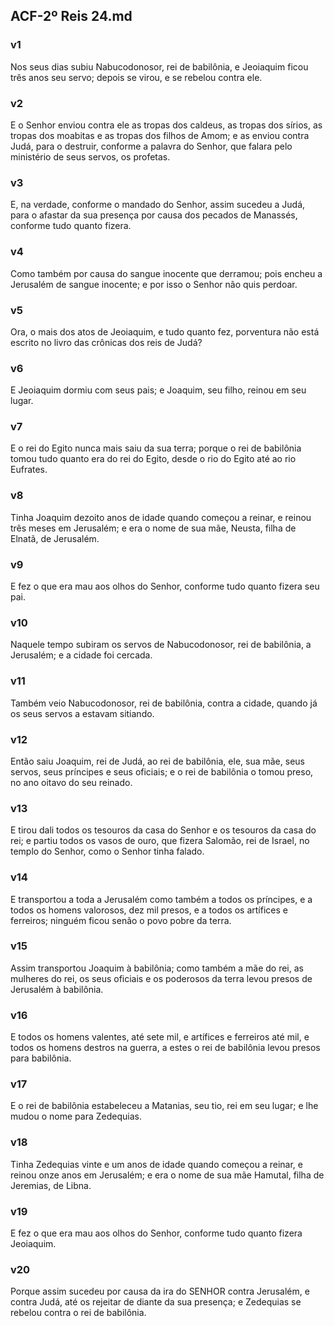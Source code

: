 ## ACF-2º Reis 24.md
### v1
 Nos seus dias subiu Nabucodonosor, rei de babilônia, e Jeoiaquim ficou três anos seu servo; depois se virou, e se rebelou contra ele.
### v2
 E o Senhor enviou contra ele as tropas dos caldeus, as tropas dos sírios, as tropas dos moabitas e as tropas dos filhos de Amom; e as enviou contra Judá, para o destruir, conforme a palavra do Senhor, que falara pelo ministério de seus servos, os profetas.
### v3
 E, na verdade, conforme o mandado do Senhor, assim sucedeu a Judá, para o afastar da sua presença por causa dos pecados de Manassés, conforme tudo quanto fizera.
### v4
 Como também por causa do sangue inocente que derramou; pois encheu a Jerusalém de sangue inocente; e por isso o Senhor não quis perdoar.
### v5
 Ora, o mais dos atos de Jeoiaquim, e tudo quanto fez, porventura não está escrito no livro das crônicas dos reis de Judá?
### v6
 E Jeoiaquim dormiu com seus pais; e Joaquim, seu filho, reinou em seu lugar.
### v7
 E o rei do Egito nunca mais saiu da sua terra; porque o rei de babilônia tomou tudo quanto era do rei do Egito, desde o rio do Egito até ao rio Eufrates.
### v8
 Tinha Joaquim dezoito anos de idade quando começou a reinar, e reinou três meses em Jerusalém; e era o nome de sua mãe, Neusta, filha de Elnatã, de Jerusalém.
### v9
 E fez o que era mau aos olhos do Senhor, conforme tudo quanto fizera seu pai.
### v10
 Naquele tempo subiram os servos de Nabucodonosor, rei de babilônia, a Jerusalém; e a cidade foi cercada.
### v11
 Também veio Nabucodonosor, rei de babilônia, contra a cidade, quando já os seus servos a estavam sitiando.
### v12
 Então saiu Joaquim, rei de Judá, ao rei de babilônia, ele, sua mãe, seus servos, seus príncipes e seus oficiais; e o rei de babilônia o tomou preso, no ano oitavo do seu reinado.
### v13
 E tirou dali todos os tesouros da casa do Senhor e os tesouros da casa do rei; e partiu todos os vasos de ouro, que fizera Salomão, rei de Israel, no templo do Senhor, como o Senhor tinha falado.
### v14
 E transportou a toda a Jerusalém como também a todos os príncipes, e a todos os homens valorosos, dez mil presos, e a todos os artífices e ferreiros; ninguém ficou senão o povo pobre da terra.
### v15
 Assim transportou Joaquim à babilônia; como também a mãe do rei, as mulheres do rei, os seus oficiais e os poderosos da terra levou presos de Jerusalém à babilônia.
### v16
 E todos os homens valentes, até sete mil, e artífices e ferreiros até mil, e todos os homens destros na guerra, a estes o rei de babilônia levou presos para babilônia.
### v17
 E o rei de babilônia estabeleceu a Matanias, seu tio, rei em seu lugar; e lhe mudou o nome para Zedequias.
### v18
 Tinha Zedequias vinte e um anos de idade quando começou a reinar, e reinou onze anos em Jerusalém; e era o nome de sua mãe Hamutal, filha de Jeremias, de Libna.
### v19
 E fez o que era mau aos olhos do Senhor, conforme tudo quanto fizera Jeoiaquim.
### v20
 Porque assim sucedeu por causa da ira do SENHOR contra Jerusalém, e contra Judá, até os rejeitar de diante da sua presença; e Zedequias se rebelou contra o rei de babilônia.

